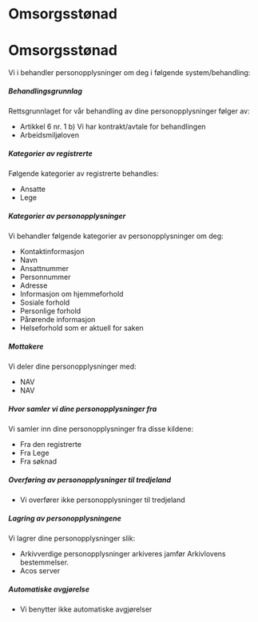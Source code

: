 # Omsorgsstønad

Omsorgsstønad
=============

  

Vi i behandler personopplysninger om deg i følgende system/behandling:

  

##### Behandlingsgrunnlag

Rettsgrunnlaget for vår behandling av dine personopplysninger følger av:

*   Artikkel 6 nr. 1 b) Vi har kontrakt/avtale for behandlingen
*   Arbeidsmiljøloven

##### Kategorier av registrerte

Følgende kategorier av registrerte behandles:

*   Ansatte
*   Lege

##### Kategorier av personopplysninger

Vi behandler følgende kategorier av personopplysninger om deg:

*   Kontaktinformasjon
*   Navn
*   Ansattnummer
*   Personnummer
*   Adresse
*   Informasjon om hjemmeforhold
*   Sosiale forhold
*   Personlige forhold
*   Pårørende informasjon
*   Helseforhold som er aktuell for saken

##### Mottakere

Vi deler dine personopplysninger med:

*   NAV
*   NAV

##### Hvor samler vi dine personopplysninger fra

Vi samler inn dine personopplysninger fra disse kildene:

*   Fra den registrerte
*   Fra Lege
*   Fra søknad

##### Overføring av personopplysninger til tredjeland

*   Vi overfører ikke personopplysninger til tredjeland

##### Lagring av personopplysningene

Vi lagrer dine personopplysninger slik:

*   Arkivverdige personopplysninger arkiveres jamfør Arkivlovens bestemmelser.
*   Acos server

##### Automatiske avgjørelse

*   Vi benytter ikke automatiske avgjørelser